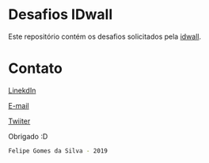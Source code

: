 # Desafios IDwall

Este repositório contém os desafios solicitados pela [idwall](https://idwall.co/).

# Contato

[LinekdIn](https://www.linkedin.com/in/felipe-gomes-da-silva/)

[E-mail](mailto:felipgomesilva@gmail.com)

[Twiiter](https://twitter.com/aka_cafu)



Obrigado :D
```bash
Felipe Gomes da Silva - 2019
```
